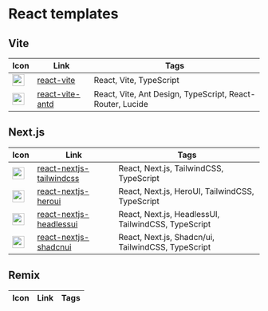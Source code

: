 # React templates

## Vite

| Icon                                                                             | Link                                                                 | Tags                                                      |
|----------------------------------------------------------------------------------|----------------------------------------------------------------------|-----------------------------------------------------------|
| <img height="24" src="https://cdn.svgporn.com/logos/css-3.svg"  width="24"/>     | [react-vite](https://runow.dev/guide/react/vite.html#blank)     | React, Vite, TypeScript                                   |
| <img height="24" src="https://cdn.svgporn.com/logos/ant-design.svg" width="24"/> | [react-vite-antd](https://runow.dev/guide/react/vite.html#ant-design) | React, Vite, Ant Design, TypeScript, React-Router, Lucide |

## Next.js

| Icon                                                                                                | Link                                                                                   | Tags                                                |
|-----------------------------------------------------------------------------------------------------|----------------------------------------------------------------------------------------|-----------------------------------------------------|
| <img height="24" src="https://tailwindcss.com/favicons/android-chrome-192x192.png?v=3" width="24"/> | [react-nextjs-tailwindcss](https://runow.dev/guide/react/next.html#shadcn-tailwindcss) | React, Next.js, TailwindCSS, TypeScript             | 
| <img height="24" src="https://simpleicons.org/icons/heroui.svg" width="24"/>                        | [react-nextjs-heroui](https://runow.dev/guide/react/next.html#hero-ui)                 | React, Next.js, HeroUI, TailwindCSS, TypeScript     |
| <img height="24" src="https://cdn.svgporn.com/logos/headlessui-icon.svg" width="24"/>               | [react-nextjs-headlessui](https://runow.dev/guide/react/next.html#headless-ui)         | React, Next.js, HeadlessUI, TailwindCSS, TypeScript |
| <img height="24" src="https://ui.shadcn.com/apple-touch-icon.png" width="24"/>                      | [react-nextjs-shadcnui](https://runow.dev/guide/react/next.html#shadcn-ui)             | React, Next.js, Shadcn/ui, TailwindCSS, TypeScript  |

## Remix

| Icon                                                                                                    | Link                                                                                   | Tags                                                      |
|---------------------------------------------------------------------------------------------------------|----------------------------------------------------------------------------------------|-----------------------------------------------------------|
